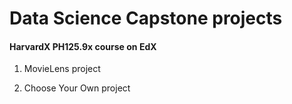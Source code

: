 # Data Science Capstone projects

#### HarvardX PH125.9x course on EdX

1. MovieLens project

2. Choose Your Own project
